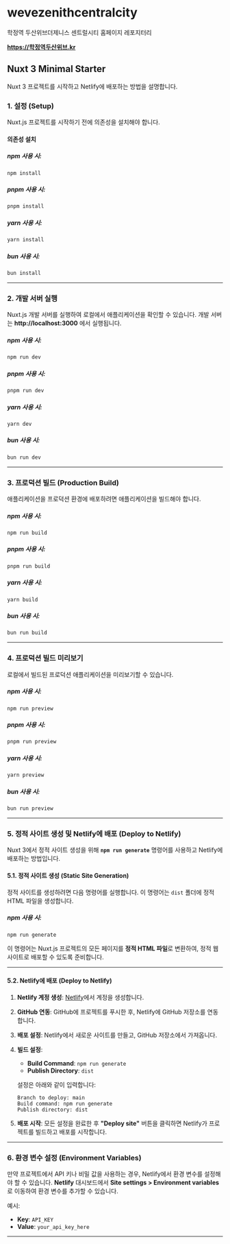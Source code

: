 # wevezenithcentralcity
학정역 두산위브더제니스 센트럴시티 홈페이지 레포지터리

**https://학정역두산위브.kr**


## Nuxt 3 Minimal Starter

Nuxt 3 프로젝트를 시작하고 Netlify에 배포하는 방법을 설명합니다.

### 1. 설정 (Setup)

Nuxt.js 프로젝트를 시작하기 전에 의존성을 설치해야 합니다.

#### 의존성 설치

##### npm 사용 시:
```bash
npm install
```

##### pnpm 사용 시:
```bash
pnpm install
```

##### yarn 사용 시:
```bash
yarn install
```

##### bun 사용 시:
```bash
bun install
```

---

### 2. 개발 서버 실행

Nuxt.js 개발 서버를 실행하여 로컬에서 애플리케이션을 확인할 수 있습니다. 개발 서버는 **http://localhost:3000** 에서 실행됩니다.

##### npm 사용 시:
```bash
npm run dev
```

##### pnpm 사용 시:
```bash
pnpm run dev
```

##### yarn 사용 시:
```bash
yarn dev
```

##### bun 사용 시:
```bash
bun run dev
```

---

### 3. 프로덕션 빌드 (Production Build)

애플리케이션을 프로덕션 환경에 배포하려면 애플리케이션을 빌드해야 합니다.

##### npm 사용 시:
```bash
npm run build
```

##### pnpm 사용 시:
```bash
pnpm run build
```

##### yarn 사용 시:
```bash
yarn build
```

##### bun 사용 시:
```bash
bun run build
```

---

### 4. 프로덕션 빌드 미리보기

로컬에서 빌드된 프로덕션 애플리케이션을 미리보기할 수 있습니다.

##### npm 사용 시:
```bash
npm run preview
```

##### pnpm 사용 시:
```bash
pnpm run preview
```

##### yarn 사용 시:
```bash
yarn preview
```

##### bun 사용 시:
```bash
bun run preview
```

---

### 5. 정적 사이트 생성 및 Netlify에 배포 (Deploy to Netlify)

Nuxt 3에서 정적 사이트 생성을 위해 **`npm run generate`** 명령어를 사용하고 Netlify에 배포하는 방법입니다.

#### 5.1. 정적 사이트 생성 (Static Site Generation)

정적 사이트를 생성하려면 다음 명령어를 실행합니다. 이 명령어는 `dist` 폴더에 정적 HTML 파일을 생성합니다.

##### npm 사용 시:
```bash
npm run generate
```

이 명령어는 Nuxt.js 프로젝트의 모든 페이지를 **정적 HTML 파일**로 변환하여, 정적 웹사이트로 배포할 수 있도록 준비합니다.

---

#### 5.2. Netlify에 배포 (Deploy to Netlify)

1. **Netlify 계정 생성**: [Netlify](https://www.netlify.com)에서 계정을 생성합니다.

2. **GitHub 연동**: GitHub에 프로젝트를 푸시한 후, Netlify에 GitHub 저장소를 연동합니다.

3. **배포 설정**: Netlify에서 새로운 사이트를 만들고, GitHub 저장소에서 가져옵니다.

4. **빌드 설정**:
   - **Build Command**: `npm run generate`
   - **Publish Directory**: `dist`

   설정은 아래와 같이 입력합니다:
   ```
   Branch to deploy: main
   Build command: npm run generate
   Publish directory: dist
   ```

5. **배포 시작**: 모든 설정을 완료한 후 **"Deploy site"** 버튼을 클릭하면 Netlify가 프로젝트를 빌드하고 배포를 시작합니다.

---

### 6. 환경 변수 설정 (Environment Variables)

만약 프로젝트에서 API 키나 비밀 값을 사용하는 경우, Netlify에서 환경 변수를 설정해야 할 수 있습니다. **Netlify** 대시보드에서 **Site settings > Environment variables**로 이동하여 환경 변수를 추가할 수 있습니다.

예시:
- **Key**: `API_KEY`
- **Value**: `your_api_key_here`

---


